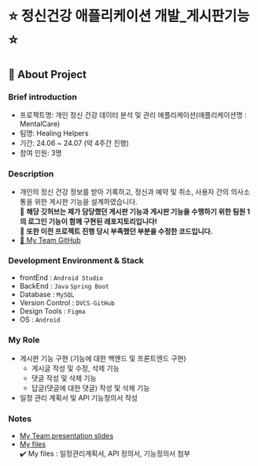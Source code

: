 # ⭐ 정신건강 애플리케이션 개발_게시판기능 ⭐

## 🔎 About Project
### **Brief introduction**
- 프로젝트명: 개인 정신 건강 데이터 분석 및 관리 애플리케이션(애플리케이션명 : MentalCare)
- 팀명: Healing Helpers
- 기간: 24.06 ~ 24.07 (약 4주간 진행)
- 참여 인원: 3명

### **Description**
- 개인의 정신 건강 정보를 받아 기록하고, 정신과 예약 및 취소, 사용자 간의 의사소통을 위한 게시판 기능을 설계하였습니다.   
📢 **해당 깃허브는 제가 담당했던 게시판 기능과 게시판 기능을 수행하기 위한 팀원 1의 로그인 기능이 함께 구현된 레포지토리입니다!**   
📢 **또한 이전 프로젝트 진행 당시 부족했던 부분을 수정한 코드입니다.**
- [🔎 My Team GitHub](https://github.com/jiwonp6/mentalCare)

### **Development Environment & Stack**
- frontEnd : `Android Studio`
- BackEnd : `Java` `Spring Boot`
- Database : `MySQL`
- Version Control : `DVCS-GitHub`
- Design Tools : `Figma`
- OS : `Android`

### **My Role**
- 게시판 기능 구현 (기능에 대한 백엔드 및 프론트엔드 구현)
  - 게시글 작성 및 수정, 삭제 기능
  - 댓글 작성 및 삭제 기능
  - 답글(댓글에 대한 댓글) 작성 및 삭제 기능
- 일정 관리 계획서 및 API 기능정의서 작성   

### **Notes**

- [My Team presentation slides](https://drive.google.com/file/d/1XMsuAVgfrQbixy9tk1rCR2Po5boyXziF/view?usp=sharing)
- [My files](https://drive.google.com/drive/folders/1A37KW7tki0NXBVatLO7GJzY5GD5o5QUq?usp=sharing)  
✔️ My files : 일정관리계획서, API 정의서, 기능정의서 첨부
















